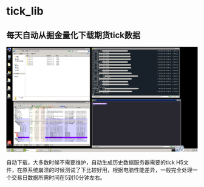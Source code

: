 # tick_lib

## 每天自动从掘金量化下载期货tick数据
![Demo][1]

自动下载，大多数时候不需要维护，自动生成历史数据服务器需要的tick H5文件，在原系统崩溃的时候测试了下比较好用，根据电脑性能差异，一般完全处理一个交易日数据所需时间在5到10分钟左右。

  [1]: https://raw.githubusercontent.com/EVA-JianJun/GitPigBed/master/blog_files/img/tick_lib_20200320_1.png